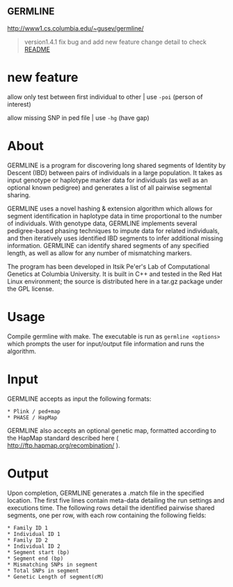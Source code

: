 GERMLINE
--------
http://www1.cs.columbia.edu/~gusev/germline/


> version1.4.1
> fix bug and add new feature
change detail to check [README](README)

# new feature
allow only test between first individual to other | use  `-poi` (person of interest)

allow missing SNP in ped file | use `-hg` (have gap)


# About
GERMLINE is a program for discovering long shared segments of Identity by Descent (IBD) between pairs of individuals in a large population. It takes as input genotype or haplotype marker data for individuals (as well as an optional known pedigree) and generates a list of all pairwise segmental sharing.

GERMLINE uses a novel hashing & extension algorithm which allows for segment identification in haplotype data in time proportional to the number of individuals. With genotype data, GERMLINE implements several pedigree-based phasing techniques to impute data for related individuals, and then iteratively uses identified IBD segments to infer additional missing information. GERMLINE can identify shared segments of any specified length, as well as allow for any number of mismatching markers.

The program has been developed in Itsik Pe'er's Lab of Computational Genetics at Columbia University. It is built in C++ and tested in the Red Hat Linux environment; the source is distributed here in a tar.gz package under the GPL license. 

# Usage
Compile germline with make.
The executable is run as `germline <options>` which prompts the user for input/output file information and runs the algorithm.

# Input
GERMLINE accepts as input the following formats:

    * Plink / ped+map
    * PHASE / HapMap

GERMLINE also accepts an optional genetic map, formatted according to the HapMap standard described here ( http://ftp.hapmap.org/recombination/ ).

# Output
Upon completion, GERMLINE generates a .match file in the specified location. The first five lines contain meta-data detailing the run settings and executions time. The following rows detail the identified pairwise shared segments, one per row, with each row containing the following fields:

    * Family ID 1
    * Individual ID 1
    * Family ID 2
    * Individual ID 2
    * Segment start (bp)
    * Segment end (bp)
    * Mismatching SNPs in segment
    * Total SNPs in segment
    * Genetic Length of segment(cM)

